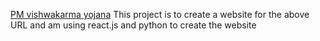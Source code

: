 <a href="pmvishwakarmayojana.com">PM vishwakarma yojana</a>
This project is to create a website for the above URL and am using react.js and python to create the website
